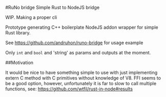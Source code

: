 #RuNo bridge Simple Rust to NodeJS bridge

WIP. Making a proper cli

Prototype generating C++ boilerplate NodeJS addon wrapper for simple Rust library.

See https://github.com/andruhon/runo-bridge for usage example

Only `int` and `bool` and 'string' as params and outputs at the moment.

##Motivation

It would be nice to have something simple to use with just implementing extern C method with C primitives without knowledge of V8. FFI seems to be a good option, however, unfortunately it is far to slow to call multiple functions, see: https://github.com/wtfil/rust-in-node#results
